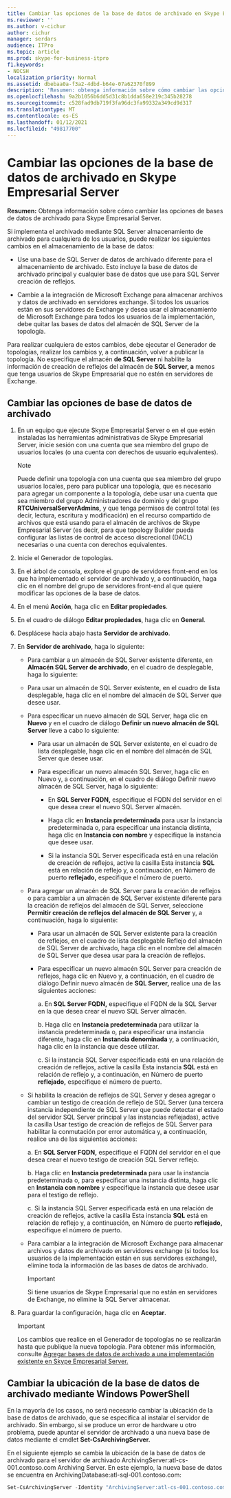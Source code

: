 ```yaml
---
title: Cambiar las opciones de la base de datos de archivado en Skype Empresarial Server
ms.reviewer: ''
ms.author: v-cichur
author: cichur
manager: serdars
audience: ITPro
ms.topic: article
ms.prod: skype-for-business-itpro
f1.keywords:
- NOCSH
localization_priority: Normal
ms.assetid: dbebaa0a-f3a2-4dbd-b64e-07a62370f899
description: 'Resumen: obtenga información sobre cómo cambiar las opciones de bases de datos de archivado para Skype Empresarial Server.'
ms.openlocfilehash: 9a2b1056b6dd5d31c8b1dda658e219c345b28278
ms.sourcegitcommit: c528fad9db719f3fa96dc3fa99332a349cd9d317
ms.translationtype: MT
ms.contentlocale: es-ES
ms.lasthandoff: 01/12/2021
ms.locfileid: "49817700"
---
```

# <a name="change-archiving-database-options-in-skype-for-business-server"></a>Cambiar las opciones de la base de datos de archivado en Skype Empresarial Server

**Resumen:** Obtenga información sobre cómo cambiar las opciones de bases de datos de archivado para Skype Empresarial Server.
  
Si implementa el archivado mediante SQL Server almacenamiento de archivado para cualquiera de los usuarios, puede realizar los siguientes cambios en el almacenamiento de la base de datos:
  
- Use una base de SQL Server de datos de archivado diferente para el almacenamiento de archivado. Esto incluye la base de datos de archivado principal y cualquier base de datos que use para SQL Server creación de reflejos.
    
- Cambie a la integración de Microsoft Exchange para almacenar archivos y datos de archivado en servidores exchange. Si todos los usuarios están en sus servidores de Exchange y desea usar el almacenamiento de Microsoft Exchange para todos los usuarios de la implementación, debe quitar las bases de datos del almacén de SQL Server de la topología. 
    
Para realizar cualquiera de estos cambios, debe ejecutar el Generador de topologías, realizar los cambios y, a continuación, volver a publicar la topología. No especifique el almacén **de SQL Server** ni habilite la información de creación de reflejos del almacén de **SQL Server, a** menos que tenga usuarios de Skype Empresarial que no estén en servidores de Exchange.
  
## <a name="change-archiving-database-options"></a>Cambiar las opciones de base de datos de archivado

1. En un equipo que ejecute Skype Empresarial Server o en el que estén instaladas las herramientas administrativas de Skype Empresarial Server, inicie sesión con una cuenta que sea miembro del grupo de usuarios locales (o una cuenta con derechos de usuario equivalentes).
    
    > [!NOTE]
    > Puede definir una topología con una cuenta que sea miembro del grupo usuarios locales, pero para publicar una topología, que es necesario para agregar  un componente a la topología, debe usar una cuenta que sea miembro del grupo Administradores de dominio y del grupo **RTCUniversalServerAdmins,** y que tenga permisos de control total (es decir, lectura, escritura y modificación) en el recurso compartido de archivos que está usando para el almacén de archivos de Skype Empresarial Server (es decir, para que topology Builder pueda configurar las listas de control de acceso discrecional (DACL) necesarias o una cuenta con derechos equivalentes.
  
2. Inicie el Generador de topologías.
    
3. En el árbol de consola, explore el grupo de servidores front-end en los que ha implementado el servidor de archivado y, a continuación, haga clic en el nombre del grupo de servidores front-end al que quiere modificar las opciones de la base de datos.
    
4. En el menú **Acción**, haga clic en **Editar propiedades**. 
    
5. En el cuadro de diálogo **Editar propiedades**, haga clic en **General**.
    
6. Desplácese hacia abajo hasta **Servidor de archivado**.
    
7. En **Servidor de archivado**, haga lo siguiente:
    
   - Para cambiar a un almacén de SQL Server existente diferente, en  **Almacén SQL Server de archivado**, en el cuadro de desplegable, haga lo siguiente:
    
   - Para usar un almacén de  SQL Server existente, en el cuadro de lista desplegable, haga clic en el nombre del almacén de SQL Server que desee usar.
    
   - Para especificar un nuevo almacén de SQL Server, haga clic en **Nuevo** y en el cuadro de diálogo **Definir un nuevo almacén de SQL Server** lleve a cabo lo siguiente:
    
     - Para usar un almacén de  SQL Server existente, en el cuadro de lista desplegable, haga clic en el nombre del almacén de SQL Server que desee usar.
    
     - Para especificar un nuevo almacén SQL Server, haga clic  en Nuevo y, a continuación, en el cuadro de diálogo Definir nuevo almacén de SQL Server, haga lo siguiente: 
    
       - En **SQL Server FQDN,** especifique el FQDN del servidor en el que desea crear el nuevo SQL Server almacén.
    
       - Haga clic en **Instancia predeterminada** para usar la instancia predeterminada o, para especificar una instancia distinta, haga clic en  **Instancia con nombre** y especifique la instancia que desee usar.
    
       - Si la instancia SQL Server especificada está en una relación de creación de reflejos, active la casilla Esta instancia **SQL** está en relación de reflejo y, a continuación, en Número de puerto **reflejado,** especifique el número de puerto.
    
   - Para agregar un almacén de SQL Server para la creación de reflejos o para cambiar a un almacén de SQL Server existente diferente para la creación de reflejos del almacén de SQL Server, seleccione **Permitir creación de reflejos del almacén de SQL Server** y, a continuación, haga lo siguiente:
    
     - Para usar un almacén de SQL Server existente para  la creación de reflejos, en el cuadro de lista desplegable Reflejo del almacén de SQL Server de archivado, haga clic en el nombre del almacén de SQL Server que desea usar para la creación de reflejos.
    
     - Para especificar un nuevo almacén SQL Server para creación de reflejos, haga clic en Nuevo y, a continuación, en el cuadro de diálogo Definir nuevo almacén de **SQL Server,** realice una de las siguientes acciones:
    
       a. En **SQL Server FQDN,** especifique el FQDN de la SQL Server en la que desea crear el nuevo SQL Server almacén.
    
       b. Haga clic en **Instancia predeterminada** para utilizar la instancia predeterminada o, para especificar una instancia diferente, haga clic en **Instancia denominada** y, a continuación, haga clic en la instancia que desee utilizar.
    
       c. Si la instancia SQL Server especificada está en una relación de creación de reflejos, active la casilla Esta instancia **SQL** está en relación de reflejo y, a continuación, en Número de puerto **reflejado,** especifique el número de puerto.
    
   - Si habilita la creación de reflejos de SQL Server y desea agregar o cambiar un testigo de creación de reflejo de SQL Server (una tercera instancia independiente de SQL Server que puede detectar el estado del servidor SQL Server principal y las instancias reflejadas), active la casilla Usar testigo de creación de reflejos de SQL Server para habilitar la conmutación por error automática y, **a** continuación, realice una de las siguientes acciones:
    
      a. En **SQL Server FQDN,** especifique el FQDN del servidor en el que desea crear el nuevo testigo de creación SQL Server reflejo.
    
      b. Haga clic en **Instancia predeterminada** para usar la instancia predeterminada o, para especificar una instancia distinta, haga clic en  **Instancia con nombre** y especifique la instancia que desee usar para el testigo de reflejo.
    
      c. Si la instancia SQL Server especificada está en una relación de creación de reflejos, active la casilla Esta instancia **SQL** está en relación de reflejo y, a continuación, en Número de puerto **reflejado,** especifique el número de puerto.
    
   - Para cambiar a la integración de Microsoft Exchange para almacenar archivos y datos de archivado en servidores exchange (si todos los usuarios de la implementación están en sus servidores exchange), elimine toda la información de las bases de datos de archivado.
    
     > [!IMPORTANT]
     > Si tiene usuarios de Skype Empresarial que no están en servidores de Exchange, no elimine la SQL Server almacenar. 
  
8. Para guardar la configuración, haga clic en **Aceptar**.
    
    > [!IMPORTANT]
    > Los cambios que realice en el Generador de topologías no se realizarán hasta que publique la nueva topología. Para obtener más información, consulte [Agregar bases de datos de archivado a una implementación existente en Skype Empresarial Server.](../../deploy/deploy-archiving/add-archiving-databases.md) 
  
## <a name="change-the-location-of-the-archiving-database-by-using-windows-powershell"></a>Cambiar la ubicación de la base de datos de archivado mediante Windows PowerShell

En la mayoría de los casos, no será necesario cambiar la ubicación de la base de datos de archivado, que se especifica al instalar el servidor de archivado. Sin embargo, si se produce un error de hardware u otro problema, puede apuntar el servidor de archivado a una nueva base de datos mediante el cmdlet **Set-CsArchivingServer.**
  
En el siguiente ejemplo se cambia la ubicación de la base de datos de archivado para el servidor de archivado ArchivingServer:atl-cs-001.contoso.com Archiving Server. En este ejemplo, la nueva base de datos se encuentra en ArchivingDatabase:atl-sql-001.contoso.com:
  
```PowerShell
Set-CsArchivingServer -Identity "ArchivingServer:atl-cs-001.contoso.com" -ArchivingDatabase "ArchivingDatabase:atl-sql-001.contoso.com"
```


